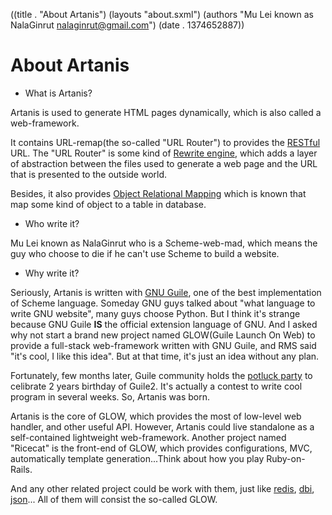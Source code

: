 ((title . "About Artanis")
 (layouts "about.sxml")
 (authors "Mu Lei known as NalaGinrut <nalaginrut@gmail.com>")
 (date . 1374652887))

About Artanis
=============

* What is Artanis?

Artanis is used to generate HTML pages dynamically, which is also called a web-framework.

It contains URL-remap(the so-called "URL Router") to provides the [RESTful](https://en.wikipedia.org/wiki/Restful)
URL. The "URL Router" is some kind of [Rewrite engine](http://en.wikipedia.org/wiki/Rewrite_engine), which adds a 
layer of abstraction between the files used to generate a web page and the URL that is presented to the outside world.

Besides, it also provides [Object Relational Mapping](https://en.wikipedia.org/wiki/Object-relational_mapping "what's it?")
which is known that map some kind of object to a table in database. 

* Who write it?

Mu Lei known as NalaGinrut who is a Scheme-web-mad, which means the guy who choose to die if he can't use Scheme to build a website.

* Why write it?

Seriously, Artanis is written with [GNU Guile](http://www.gnu.org/software/guile/), one of the best implementation of Scheme language.
Someday GNU guys talked about "what language to write GNU website", many guys choose Python. But I think it's strange because GNU Guile
**IS** the official extension language of GNU. And I asked why not start a brand new project named GLOW(Guile Launch On Web) to provide
a full-stack web-framework written with GNU Guile, and RMS said "it's cool, I like this idea". But at that time, it's just an idea without any plan.

Fortunately, few months later, Guile community holds the [potluck party](http://lists.gnu.org/archive/html/guile-user/2013-01/msg00007.html) 
to celibrate 2 years birthday of Guile2. It's actually a contest to write cool program in several weeks. So, Artanis was born.

Artanis is the core of GLOW, which provides the most of low-level web handler, and other useful API. However, Artanis could live standalone
as a self-contained lightweight web-framework.
Another project named "Ricecat" is the front-end of GLOW, which provides configurations, MVC, automatically template generation...Think about how you
play Ruby-on-Rails.

And any other related project could be work with them, just like [redis](https://github.com/aconchillo/guile-redis), 
[dbi](http://home.gna.org/guile-dbi/), [json](https://github.com/aconchillo/guile-json)...
All of them will consist the so-called GLOW.


